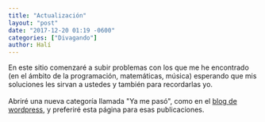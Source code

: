 ```yaml
---
title: "Actualización"
layout: "post"
date: "2017-12-20 01:19 -0600"
categories: ["Divagando"]
author: Halí
---
```


En este sitio comenzaré a subir problemas con los que me he encontrado (en el
ámbito de la programación, matemáticas, música) esperando que mis soluciones
les sirvan a ustedes y también para recordarlas yo.
<br><br>
Abriré una nueva categoría llamada "Ya me pasó", como en el [blog de
wordpress](https://halivert.wordpress.com), y preferiré esta página para esas
publicaciones.

